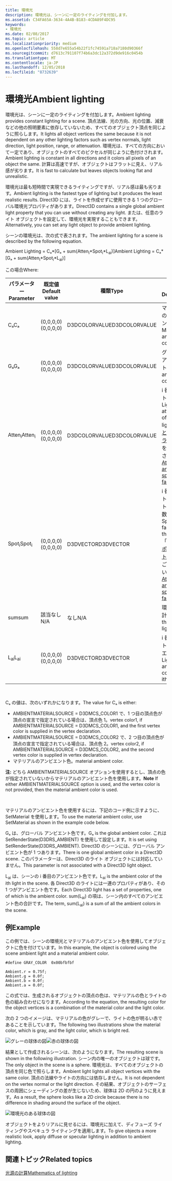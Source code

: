 ```yaml
---
title: 環境光
description: 環境光は、シーンに一定のライティングを付加します。
ms.assetid: C34FA65A-3634-4A4B-B183-4CDA89F4DC95
keywords:
- 環境光
ms.date: 02/08/2017
ms.topic: article
ms.localizationpriority: medium
ms.openlocfilehash: 558d7e655a54b22f1fc74591a718a7180d90366f
ms.sourcegitcommit: d7613c791107f74b6a3dc12a372d9de916c0454b
ms.translationtype: MT
ms.contentlocale: ja-JP
ms.lasthandoff: 12/05/2018
ms.locfileid: "8732639"
---
```

# <a name="ambient-lighting"></a><span data-ttu-id="6d7a5-104">環境光</span><span class="sxs-lookup"><span data-stu-id="6d7a5-104">Ambient lighting</span></span>


<span data-ttu-id="6d7a5-105">環境光は、シーンに一定のライティングを付加します。</span><span class="sxs-lookup"><span data-stu-id="6d7a5-105">Ambient lighting provides constant lighting for a scene.</span></span> <span data-ttu-id="6d7a5-106">頂点法線、光の方向、光の位置、減衰などの他の照明要素に依存していないため、すべてのオブジェクト頂点を同じように照らします。</span><span class="sxs-lookup"><span data-stu-id="6d7a5-106">It lights all object vertices the same because it is not dependent on any other lighting factors such as vertex normals, light direction, light position, range, or attenuation.</span></span> <span data-ttu-id="6d7a5-107">環境光は、すべての方向において一定であり、オブジェクトのすべてのピクセルが同じように色付けされます。</span><span class="sxs-lookup"><span data-stu-id="6d7a5-107">Ambient lighting is constant in all directions and it colors all pixels of an object the same.</span></span> <span data-ttu-id="6d7a5-108">計算は高速ですが、オブジェクトはフラットに見え、リアル感が劣ります。</span><span class="sxs-lookup"><span data-stu-id="6d7a5-108">It is fast to calculate but leaves objects looking flat and unrealistic.</span></span>

<span data-ttu-id="6d7a5-109">環境光は最も短時間で実現できるライティングですが、リアル感は最も劣ります。</span><span class="sxs-lookup"><span data-stu-id="6d7a5-109">Ambient lighting is the fastest type of lighting but it produces the least realistic results.</span></span> <span data-ttu-id="6d7a5-110">Direct3D には、ライトを作成せずに使用できる 1 つのグローバル環境光プロパティがあります。</span><span class="sxs-lookup"><span data-stu-id="6d7a5-110">Direct3D contains a single global ambient light property that you can use without creating any light.</span></span> <span data-ttu-id="6d7a5-111">または、任意のライト オブジェクトを設定して、環境光を実現することもできます。</span><span class="sxs-lookup"><span data-stu-id="6d7a5-111">Alternatively, you can set any light object to provide ambient lighting.</span></span>

<span data-ttu-id="6d7a5-112">シーンの環境光は、次の式で表されます。</span><span class="sxs-lookup"><span data-stu-id="6d7a5-112">The ambient lighting for a scene is described by the following equation.</span></span>

<span data-ttu-id="6d7a5-113">Ambient Lighting = Cₐ\*\[Gₐ + sum(Atten<sub>i</sub>\*Spot<sub>i</sub>\*L<sub>ai</sub>)\]</span><span class="sxs-lookup"><span data-stu-id="6d7a5-113">Ambient Lighting = Cₐ\*\[Gₐ + sum(Atten<sub>i</sub>\*Spot<sub>i</sub>\*L<sub>ai</sub>)\]</span></span>

<span data-ttu-id="6d7a5-114">この場合</span><span class="sxs-lookup"><span data-stu-id="6d7a5-114">Where:</span></span>

| <span data-ttu-id="6d7a5-115">パラメーター</span><span class="sxs-lookup"><span data-stu-id="6d7a5-115">Parameter</span></span>         | <span data-ttu-id="6d7a5-116">既定値</span><span class="sxs-lookup"><span data-stu-id="6d7a5-116">Default value</span></span> | <span data-ttu-id="6d7a5-117">種類</span><span class="sxs-lookup"><span data-stu-id="6d7a5-117">Type</span></span>          | <span data-ttu-id="6d7a5-118">説明</span><span class="sxs-lookup"><span data-stu-id="6d7a5-118">Description</span></span>                                                                                                       |
|-------------------|---------------|---------------|-------------------------------------------------------------------------------------------------------------------|
| <span data-ttu-id="6d7a5-119">Cₐ</span><span class="sxs-lookup"><span data-stu-id="6d7a5-119">Cₐ</span></span>                | <span data-ttu-id="6d7a5-120">(0,0,0,0)</span><span class="sxs-lookup"><span data-stu-id="6d7a5-120">(0,0,0,0)</span></span>     | <span data-ttu-id="6d7a5-121">D3DCOLORVALUE</span><span class="sxs-lookup"><span data-stu-id="6d7a5-121">D3DCOLORVALUE</span></span> | <span data-ttu-id="6d7a5-122">マテリアルのアンビエント色</span><span class="sxs-lookup"><span data-stu-id="6d7a5-122">Material ambient color</span></span>                                                                                            |
| <span data-ttu-id="6d7a5-123">Gₐ</span><span class="sxs-lookup"><span data-stu-id="6d7a5-123">Gₐ</span></span>                | <span data-ttu-id="6d7a5-124">(0,0,0,0)</span><span class="sxs-lookup"><span data-stu-id="6d7a5-124">(0,0,0,0)</span></span>     | <span data-ttu-id="6d7a5-125">D3DCOLORVALUE</span><span class="sxs-lookup"><span data-stu-id="6d7a5-125">D3DCOLORVALUE</span></span> | <span data-ttu-id="6d7a5-126">グローバル アンビエント色</span><span class="sxs-lookup"><span data-stu-id="6d7a5-126">Global ambient color</span></span>                                                                                              |
| <span data-ttu-id="6d7a5-127">Atten<sub>i</sub></span><span class="sxs-lookup"><span data-stu-id="6d7a5-127">Atten<sub>i</sub></span></span> | <span data-ttu-id="6d7a5-128">(0,0,0,0)</span><span class="sxs-lookup"><span data-stu-id="6d7a5-128">(0,0,0,0)</span></span>     | <span data-ttu-id="6d7a5-129">D3DCOLORVALUE</span><span class="sxs-lookup"><span data-stu-id="6d7a5-129">D3DCOLORVALUE</span></span> | <span data-ttu-id="6d7a5-130">i 番目のライトの減衰。</span><span class="sxs-lookup"><span data-stu-id="6d7a5-130">Light attenuation of the ith light.</span></span> <span data-ttu-id="6d7a5-131">「[減衰とスポットライト係数](attenuation-and-spotlight-factor.md)」をご覧ください。</span><span class="sxs-lookup"><span data-stu-id="6d7a5-131">See [Attenuation and spotlight factor](attenuation-and-spotlight-factor.md).</span></span> |
| <span data-ttu-id="6d7a5-132">Spot<sub>i</sub></span><span class="sxs-lookup"><span data-stu-id="6d7a5-132">Spot<sub>i</sub></span></span>  | <span data-ttu-id="6d7a5-133">(0,0,0,0)</span><span class="sxs-lookup"><span data-stu-id="6d7a5-133">(0,0,0,0)</span></span>     | <span data-ttu-id="6d7a5-134">D3DVECTOR</span><span class="sxs-lookup"><span data-stu-id="6d7a5-134">D3DVECTOR</span></span>     | <span data-ttu-id="6d7a5-135">i 番目のライトのスポットライト係数。</span><span class="sxs-lookup"><span data-stu-id="6d7a5-135">Spotlight factor of the ith light.</span></span> <span data-ttu-id="6d7a5-136">「[減衰とスポットライト係数](attenuation-and-spotlight-factor.md)」をご覧ください。</span><span class="sxs-lookup"><span data-stu-id="6d7a5-136">See [Attenuation and spotlight factor](attenuation-and-spotlight-factor.md).</span></span>  |
| <span data-ttu-id="6d7a5-137">sum</span><span class="sxs-lookup"><span data-stu-id="6d7a5-137">sum</span></span>               | <span data-ttu-id="6d7a5-138">該当なし</span><span class="sxs-lookup"><span data-stu-id="6d7a5-138">N/A</span></span>           | <span data-ttu-id="6d7a5-139">なし</span><span class="sxs-lookup"><span data-stu-id="6d7a5-139">N/A</span></span>           | <span data-ttu-id="6d7a5-140">環境光の合計</span><span class="sxs-lookup"><span data-stu-id="6d7a5-140">Sum of the ambient light</span></span>                                                                                          |
| <span data-ttu-id="6d7a5-141">L<sub>ai</sub></span><span class="sxs-lookup"><span data-stu-id="6d7a5-141">L<sub>ai</sub></span></span>    | <span data-ttu-id="6d7a5-142">(0,0,0,0)</span><span class="sxs-lookup"><span data-stu-id="6d7a5-142">(0,0,0,0)</span></span>     | <span data-ttu-id="6d7a5-143">D3DVECTOR</span><span class="sxs-lookup"><span data-stu-id="6d7a5-143">D3DVECTOR</span></span>     | <span data-ttu-id="6d7a5-144">i 番目のライトのアンビエント色</span><span class="sxs-lookup"><span data-stu-id="6d7a5-144">Light ambient color of the ith light</span></span>                                                                              |

 

<span data-ttu-id="6d7a5-145">Cₐ の値は、次のいずれかになります。</span><span class="sxs-lookup"><span data-stu-id="6d7a5-145">The value for Cₐ is either:</span></span>

-   <span data-ttu-id="6d7a5-146">AMBIENTMATERIALSOURCE = D3DMCS\_COLOR1 で、1 つ目の頂点色が頂点の宣言で指定されている場合は、頂点色 1。</span><span class="sxs-lookup"><span data-stu-id="6d7a5-146">vertex color1, if AMBIENTMATERIALSOURCE = D3DMCS\_COLOR1, and the first vertex color is supplied in the vertex declaration.</span></span>
-   <span data-ttu-id="6d7a5-147">AMBIENTMATERIALSOURCE = D3DMCS\_COLOR2 で、2 つ目の頂点色が頂点の宣言で指定されている場合は、頂点色 2。</span><span class="sxs-lookup"><span data-stu-id="6d7a5-147">vertex color2, if AMBIENTMATERIALSOURCE = D3DMCS\_COLOR2, and the second vertex color is supplied in vertex declaration.</span></span>
-   <span data-ttu-id="6d7a5-148">マテリアルのアンビエント色。</span><span class="sxs-lookup"><span data-stu-id="6d7a5-148">material ambient color.</span></span>

<span data-ttu-id="6d7a5-149">**注:** どちら AMBIENTMATERIALSOURCE オプションを使用するとし、頂点の色が指定されていないからマテリアルのアンビエント色を使用します。</span><span class="sxs-lookup"><span data-stu-id="6d7a5-149">**Note** If either AMBIENTMATERIALSOURCE option is used, and the vertex color is not provided, then the material ambient color is used.</span></span>

 

<span data-ttu-id="6d7a5-150">マテリアルのアンビエント色を使用するには、下記のコード例に示すように、SetMaterial を使用します。</span><span class="sxs-lookup"><span data-stu-id="6d7a5-150">To use the material ambient color, use SetMaterial as shown in the example code below.</span></span>

<span data-ttu-id="6d7a5-151">Gₐ は、グローバル アンビエント色です。</span><span class="sxs-lookup"><span data-stu-id="6d7a5-151">Gₐ is the global ambient color.</span></span> <span data-ttu-id="6d7a5-152">これは SetRenderState(D3DRS\_AMBIENT) を使用して設定します。</span><span class="sxs-lookup"><span data-stu-id="6d7a5-152">It is set using SetRenderState(D3DRS\_AMBIENT).</span></span> <span data-ttu-id="6d7a5-153">Direct3D のシーンには、グローバル アンビエント色が 1 つあります。</span><span class="sxs-lookup"><span data-stu-id="6d7a5-153">There is one global ambient color in a Direct3D scene.</span></span> <span data-ttu-id="6d7a5-154">このパラメーターは、Direct3D のライト オブジェクトには対応していません。</span><span class="sxs-lookup"><span data-stu-id="6d7a5-154">This parameter is not associated with a Direct3D light object.</span></span>

<span data-ttu-id="6d7a5-155">L<sub>ai</sub> は、シーンの i 番目のアンビエント色です。</span><span class="sxs-lookup"><span data-stu-id="6d7a5-155">L<sub>ai</sub> is the ambient color of the ith light in the scene.</span></span> <span data-ttu-id="6d7a5-156">各 Direct3D のライトには一連のプロパティがあり、その 1 つがアンビエント色です。</span><span class="sxs-lookup"><span data-stu-id="6d7a5-156">Each Direct3D light has a set of properties, one of which is the ambient color.</span></span> <span data-ttu-id="6d7a5-157">sum(L<sub>ai</sub>) の項は、シーン内のすべてのアンビエント色の合計です。</span><span class="sxs-lookup"><span data-stu-id="6d7a5-157">The term, sum(L<sub>ai</sub>) is a sum of all the ambient colors in the scene.</span></span>

## <a name="span-idexamplespanspan-idexamplespanspan-idexamplespanexample"></a><span data-ttu-id="6d7a5-158"><span id="Example"></span><span id="example"></span><span id="EXAMPLE"></span>例</span><span class="sxs-lookup"><span data-stu-id="6d7a5-158"><span id="Example"></span><span id="example"></span><span id="EXAMPLE"></span>Example</span></span>


<span data-ttu-id="6d7a5-159">この例では、シーンの環境光とマテリアルのアンビエント色を使用してオブジェクトに色を付けています。</span><span class="sxs-lookup"><span data-stu-id="6d7a5-159">In this example, the object is colored using the scene ambient light and a material ambient color.</span></span>

```
#define GRAY_COLOR  0x00bfbfbf

Ambient.r = 0.75f;
Ambient.g = 0.0f;
Ambient.b = 0.0f;
Ambient.a = 0.0f;
```

<span data-ttu-id="6d7a5-160">この式では、生成されるオブジェクトの頂点の色は、マテリアルの色とライトの色の組み合わせになります。</span><span class="sxs-lookup"><span data-stu-id="6d7a5-160">According to the equation, the resulting color for the object vertices is a combination of the material color and the light color.</span></span>

<span data-ttu-id="6d7a5-161">次の 2 つのイメージは、マテリアルの色がグレーで、ライトの色が明るい赤であることを示しています。</span><span class="sxs-lookup"><span data-stu-id="6d7a5-161">The following two illustrations show the material color, which is gray, and the light color, which is bright red.</span></span>

![グレーの球体の図](images/amb1.jpg)![赤の球体の図](images/lightred.jpg)

<span data-ttu-id="6d7a5-164">結果として作成されるシーンは、次のようになります。</span><span class="sxs-lookup"><span data-stu-id="6d7a5-164">The resulting scene is shown in the following illustration.</span></span> <span data-ttu-id="6d7a5-165">シーン内の唯一のオブジェクトは球です。</span><span class="sxs-lookup"><span data-stu-id="6d7a5-165">The only object in the scene is a sphere.</span></span> <span data-ttu-id="6d7a5-166">環境光は、すべてのオブジェクトの頂点を同じ色で照らします。</span><span class="sxs-lookup"><span data-stu-id="6d7a5-166">Ambient light lights all object vertices with the same color.</span></span> <span data-ttu-id="6d7a5-167">頂点の法線やライトの方向には依存しません。</span><span class="sxs-lookup"><span data-stu-id="6d7a5-167">It is not dependent on the vertex normal or the light direction.</span></span> <span data-ttu-id="6d7a5-168">その結果、オブジェクトのサーフェスの周囲にシェーディングの差が生じないため、球体は 2D の円のように見えます。</span><span class="sxs-lookup"><span data-stu-id="6d7a5-168">As a result, the sphere looks like a 2D circle because there is no difference in shading around the surface of the object.</span></span>

![環境光のある球体の図](images/lighta.jpg)

<span data-ttu-id="6d7a5-170">オブジェクトをよりリアルに見せるには、環境光に加えて、ディフューズ ライティングやスペキュラ ライティングを適用します。</span><span class="sxs-lookup"><span data-stu-id="6d7a5-170">To give objects a more realistic look, apply diffuse or specular lighting in addition to ambient lighting.</span></span>

## <a name="span-idrelated-topicsspanrelated-topics"></a><span data-ttu-id="6d7a5-171"><span id="related-topics"></span>関連トピック</span><span class="sxs-lookup"><span data-stu-id="6d7a5-171"><span id="related-topics"></span>Related topics</span></span>


[<span data-ttu-id="6d7a5-172">光源の計算</span><span class="sxs-lookup"><span data-stu-id="6d7a5-172">Mathematics of lighting</span></span>](mathematics-of-lighting.md)

 

 




